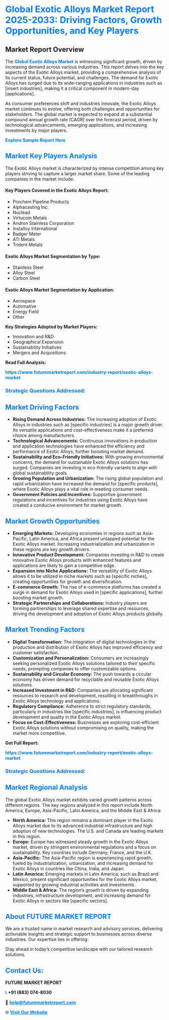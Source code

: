 <h1 style="color: #007BFF;">Global Exotic Alloys Market Report 2025-2033: Driving Factors, Growth Opportunities, and Key Players</h1>

<section id="overview">
<h2>Market Report Overview</h2>
<p>The <a href="https://www.futuremarketreport.com/industry-report/exotic-alloys-market" style="color: #007BFF; text-decoration: none;"><strong>Global Exotic Alloys Market</strong></a> is witnessing significant growth, driven by increasing demand across various industries. This report delves into the key aspects of the Exotic Alloys market, providing a comprehensive analysis of its current status, future potential, and challenges. The demand for Exotic Alloys has surged due to its wide-ranging applications in industries such as [insert industries], making it a critical component in modern-day [applications].</p>
<p>As consumer preferences shift and industries innovate, the Exotic Alloys market continues to evolve, offering both challenges and opportunities for stakeholders. The global market is expected to expand at a substantial compound annual growth rate (CAGR) over the forecast period, driven by technological advancements, emerging applications, and increasing investments by major players.</p>
</section>

<section id="overview">
<p><a href="https://www.futuremarketreport.com/request-sample/reportId=60001" style="color: #007BFF; text-decoration: none;"><strong>Explore Sample Report Here</strong></a></p>
</section>

<section id="key-players">
<h2 style="color: #007BFF;">Market Key Players Analysis</h2>
<p>The Exotic Alloys market is characterized by intense competition among key players striving to capture a larger market share. Some of the leading companies in the market include:</p>
<h4>Key Players Covered in the Exotic Alloys Report:</h4>
<ul><li>Prochem Pipeline Products</li><li>Alphacasting Inc.</li><li>Nuclead</li><li>Virtucom Metals</li><li>Andron Stainless Corporation</li><li>Installoy International</li><li>Badger Meter</li><li>ATI Metals</li><li>Trident Metals</li></ul>
<h4>Exotic Alloys Market Segmentation by Type:</h4>
<ul><li>Stainless Steel</li><li>Alloy Steel</li><li>Carbon Steel</li></ul>

<h4>Exotic Alloys Market Segmentation by Application:</h4>
<ul><li>Aerospace</li><li>Automative</li><li>Energy Field</li><li>Other</li></ul>
<p><strong>Key Strategies Adopted by Market Players:</strong></p>
<ul>
<li>Innovation and R&D</li>
<li>Geographical Expansion</li>
<li>Sustainability Initiatives</li>
<li>Mergers and Acquisitions</li>
</ul>
</section>

<section>
<p><strong>Read Full Analysis: </strong></p><a href="https://www.futuremarketreport.com/industry-report/exotic-alloys-market" style="color: #007BFF; text-decoration: none;"><strong>https://www.futuremarketreport.com/industry-report/exotic-alloys-market</strong></a>
<h3 style="color: #007BFF;">Strategic Questions Addressed:</h3>
</section>

<section id="driving-factors">
<h2 style="color: #007BFF;">Market Driving Factors</h2>
<ul>
<li><strong>Rising Demand Across Industries:</strong> The increasing adoption of Exotic Alloys in industries such as [specific industries] is a major growth driver. Its versatile applications and cost-effectiveness make it a preferred choice among manufacturers.</li>
<li><strong>Technological Advancements:</strong> Continuous innovations in production and application technologies have enhanced the efficiency and performance of Exotic Alloys, further boosting market demand.</li>
<li><strong>Sustainability and Eco-Friendly Initiatives:</strong> With growing environmental concerns, the demand for sustainable Exotic Alloys solutions has surged. Companies are investing in eco-friendly variants to align with global sustainability goals.</li>
<li><strong>Growing Population and Urbanization:</strong> The rising global population and rapid urbanization have increased the demand for [specific products], where Exotic Alloys plays a vital role in meeting consumer needs.</li>
<li><strong>Government Policies and Incentives:</strong> Supportive government regulations and incentives for industries using Exotic Alloys have created a conducive environment for market growth.</li>
</ul>
</section>

<section id="growth-opportunities">
<h2 style="color: #007BFF;">Market Growth Opportunities</h2>
<ul>
<li><strong>Emerging Markets:</strong> Developing economies in regions such as Asia-Pacific, Latin America, and Africa present untapped potential for the Exotic Alloys market. Increasing industrialization and urbanization in these regions are key growth drivers.</li>
<li><strong>Innovative Product Development:</strong> Companies investing in R&D to create innovative Exotic Alloys products with enhanced features and applications are likely to gain a competitive edge.</li>
<li><strong>Expansion into Niche Applications:</strong> The versatility of Exotic Alloys allows it to be utilized in niche markets such as [specific niches], creating opportunities for growth and diversification.</li>
<li><strong>E-commerce Growth:</strong> The rise of e-commerce platforms has created a surge in demand for Exotic Alloys used in [specific applications], further boosting market growth.</li>
<li><strong>Strategic Partnerships and Collaborations:</strong> Industry players are forming partnerships to leverage shared expertise and resources, driving the development and adoption of Exotic Alloys products globally.</li>
</ul>
</section>

<section id="trending-factors">
<h2 style="color: #007BFF;">Market Trending Factors</h2>
<ul>
<li><strong>Digital Transformation:</strong> The integration of digital technologies in the production and distribution of Exotic Alloys has improved efficiency and customer satisfaction.</li>
<li><strong>Customization and Personalization:</strong> Consumers are increasingly seeking personalized Exotic Alloys solutions tailored to their specific needs, prompting companies to offer customizable options.</li>
<li><strong>Sustainability and Circular Economy:</strong> The push towards a circular economy has driven demand for recyclable and reusable Exotic Alloys solutions.</li>
<li><strong>Increased Investment in R&D:</strong> Companies are allocating significant resources to research and development, resulting in breakthroughs in Exotic Alloys technology and applications.</li>
<li><strong>Regulatory Compliance:</strong> Adherence to strict regulatory standards, particularly in industries like [specific industries], is influencing product development and quality in the Exotic Alloys market.</li>
<li><strong>Focus on Cost-Effectiveness:</strong> Businesses are exploring cost-efficient Exotic Alloys solutions without compromising on quality, making the market more competitive.</li>
</ul>
</section>

<section>
<p><strong>Get Full Report: </strong></p><a href="https://www.futuremarketreport.com/industry-report/exotic-alloys-market" style="color: #007BFF; text-decoration: none;"><strong>https://www.futuremarketreport.com/industry-report/exotic-alloys-market</strong></a>
<h3 style="color: #007BFF;">Strategic Questions Addressed:</h3>
</section>


<section id="regional-analysis">
<h2 style="color: #007BFF;">Market Regional Analysis</h2>
<p>The global Exotic Alloys market exhibits varied growth patterns across different regions. The key regions analyzed in this report include North America, Europe, Asia-Pacific, Latin America, and the Middle East & Africa:</p>
<ul>
<li><strong>North America:</strong> This region remains a dominant player in the Exotic Alloys market due to its advanced industrial infrastructure and high adoption of new technologies. The U.S. and Canada are leading markets in this region.</li>
<li><strong>Europe:</strong> Europe has witnessed steady growth in the Exotic Alloys market, driven by stringent environmental regulations and a focus on sustainability. Key countries include Germany, France, and the U.K.</li>
<li><strong>Asia-Pacific:</strong> The Asia-Pacific region is experiencing rapid growth, fueled by industrialization, urbanization, and increasing demand for Exotic Alloys in countries like China, India, and Japan.</li>
<li><strong>Latin America:</strong> Emerging markets in Latin America, such as Brazil and Mexico, present significant opportunities for the Exotic Alloys market, supported by growing industrial activities and investments.</li>
<li><strong>Middle East & Africa:</strong> The region’s growth is driven by expanding industries, infrastructure development, and increasing demand for Exotic Alloys in sectors like [specific sectors].</li>
</ul>
</section>

<footer>
<h2 style="color: #007BFF;">About FUTURE MARKET REPORT</h2>
<p>We are a trusted name in market research and advisory services, delivering actionable insights and strategic support to businesses across diverse industries. Our expertise lies in offering:</p>

<p>Stay ahead in today’s competitive landscape with our tailored research solutions.</p>

<h2 style="color: #007BFF;">Contact Us:</h2>
<p><strong>FUTURE MARKET REPORT</strong></p>
<p>📞 <strong>+91 (883) 074-8030</strong></p>
<p>📧 <strong><a href="mailto:help@futuremarketreport.com" style="color: #007BFF;">help@futuremarketreport.com</a></strong></p>
<p>🌐 <strong><a href="https://www.futuremarketreport.com/" style="color: #007BFF;">Visit Our Website</a></strong></p>
</footer>